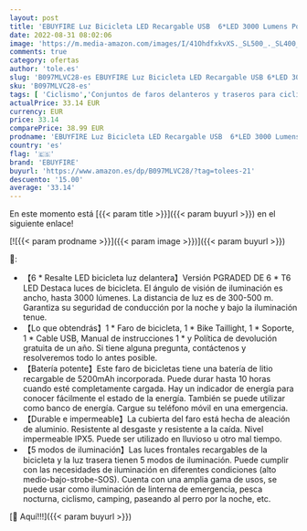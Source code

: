 ```yaml
---
layout: post
title: 'EBUYFIRE Luz Bicicleta LED Recargable USB  6*LED 3000 Lumens Potente Luces Bicicleta Delantera y Trasera  5200 mAh 5 Modos  IPX5 Impermeable Luces Apto para Todas Las Bicicletas'
date: 2022-08-31 08:02:06
image: 'https://m.media-amazon.com/images/I/41OhdfxkvXS._SL500_._SL400_.jpg'
comments: true
category: ofertas
author: 'tole.es'
slug: 'B097MLVC28-es EBUYFIRE Luz Bicicleta LED Recargable USB 6*LED 3000...'
sku: 'B097MLVC28-es'
tags: [ 'Ciclismo','Conjuntos de faros delanteros y traseros para ciclismo','Deportes y aire libre','Luces y reflectores de ciclismo','Ropa y equipo para deportes','bicicleta','ebuyfire','🇪🇸', ]
actualPrice: 33.14 EUR
currency: EUR
price: 33.14
comparePrice: 38.99 EUR
prodname: 'EBUYFIRE Luz Bicicleta LED Recargable USB  6*LED 3000 Lumens Potente Luces Bicicleta Delantera y Trasera  5200 mAh 5 Modos  IPX5 Impermeable Luces Apto para Todas Las Bicicletas'
country: 'es'
flag: '🇪🇸'
brand: 'EBUYFIRE'
buyurl: 'https://www.amazon.es/dp/B097MLVC28/?tag=tolees-21'
descuento: '15.00'
average: '33.14'
---
```


En este momento está [{{< param title >}}]({{< param buyurl >}}) en el siguiente enlace!

[![{{< param prodname >}}]({{< param image >}})]({{< param buyurl >}})

🔎:

- 【6 * Resalte LED bicicleta luz delantera】Versión PGRADED DE 6 * T6 LED Destaca luces de bicicleta. El ángulo de visión de iluminación es ancho, hasta 3000 lúmenes. La distancia de luz es de 300-500 m. Garantiza su seguridad de conducción por la noche y bajo la iluminación tenue.
- 【Lo que obtendrás】1 * Faro de bicicleta, 1 * Bike Taillight, 1 * Soporte, 1 * Cable USB, Manual de instrucciones 1 * y Política de devolución gratuita de un año. Si tiene alguna pregunta, contáctenos y resolveremos todo lo antes posible.
- 【Batería potente】Este faro de bicicletas tiene una batería de litio recargable de 5200mAh incorporada. Puede durar hasta 10 horas cuando esté completamente cargada. Hay un indicador de energía para conocer fácilmente el estado de la energía. También se puede utilizar como banco de energía. Cargue su teléfono móvil en una emergencia.
- 【Durable e impermeable】La cubierta del faro está hecha de aleación de aluminio. Resistente al desgaste y resistente a la caída. Nivel impermeable IPX5. Puede ser utilizado en lluvioso u otro mal tiempo.
- 【5 modos de iluminación】Las luces frontales recargables de la bicicleta y la luz trasera tienen 5 modos de iluminación. Puede cumplir con las necesidades de iluminación en diferentes condiciones (alto medio-bajo-strobe-SOS). Cuenta con una amplia gama de usos, se puede usar como iluminación de linterna de emergencia, pesca nocturna, ciclismo, camping, paseando al perro por la noche, etc.

[🛒 Aquí!!!]({{< param buyurl >}})
